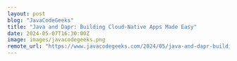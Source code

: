 ```yaml
---
layout: post
blog: "JavaCodeGeeks"
title: "Java and Dapr: Building Cloud-Native Apps Made Easy"
date: 2024-05-07T16:30:00Z
image: images/javacodegeeks.png
remote_url: "https://www.javacodegeeks.com/2024/05/java-and-dapr-building-cloud-native-apps-made-easy.html"
---
```

